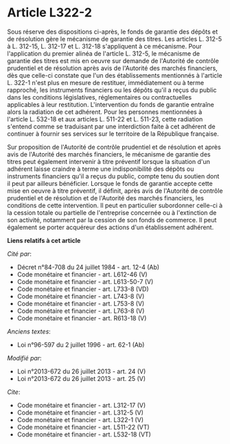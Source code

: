 # Article L322-2

Sous réserve des dispositions ci-après, le fonds de garantie des dépôts et de résolution gère le mécanisme de garantie des
titres. Les articles L. 312-5 à L. 312-15, L. 312-17 et L. 312-18 s'appliquent à ce mécanisme. Pour l'application du premier
alinéa de l'article L. 312-5, le mécanisme de garantie des titres est mis en oeuvre sur demande de l'Autorité de contrôle
prudentiel et de résolution après avis de l'Autorité des marchés financiers, dès que celle-ci constate que l'un des
établissements mentionnés à l'article L. 322-1 n'est plus en mesure de restituer, immédiatement ou à terme rapproché, les
instruments financiers ou les dépôts qu'il a reçus du public dans les conditions législatives, réglementaires ou
contractuelles applicables à leur restitution. L'intervention du fonds de garantie entraîne alors la radiation de cet
adhérent. Pour les personnes mentionnées à l'article L. 532-18 et aux articles L. 511-22 et L. 511-23, cette radiation
s'entend comme se traduisant par une interdiction faite à cet adhérent de continuer à fournir ses services sur le territoire
de la République française. 

Sur proposition de l'Autorité de contrôle prudentiel et de résolution et après avis de l'Autorité des marchés financiers, le
mécanisme de garantie des titres peut également intervenir à titre préventif lorsque la situation d'un adhérent laisse
craindre à terme une indisponibilité des dépôts ou instruments financiers qu'il a reçus du public, compte tenu du soutien
dont il peut par ailleurs bénéficier. Lorsque le fonds de garantie accepte cette mise en oeuvre à titre préventif, il
définit, après avis de l'Autorité de contrôle prudentiel et de résolution et de l'Autorité des marchés financiers, les
conditions de cette intervention. Il peut en particulier subordonner celle-ci à la cession totale ou partielle de
l'entreprise concernée ou à l'extinction de son activité, notamment par la cession de son fonds de commerce. Il peut
également se porter acquéreur des actions d'un établissement adhérent.

**Liens relatifs à cet article**

_Cité par_:

  - Décret n°84-708 du 24 juillet 1984 - art. 12-4 (Ab)
  - Code monétaire et financier - art. L612-46 (V)
  - Code monétaire et financier - art. L613-50-7 (V)
  - Code monétaire et financier - art. L733-8 (VD)
  - Code monétaire et financier - art. L743-8 (V)
  - Code monétaire et financier - art. L753-8 (V)
  - Code monétaire et financier - art. L763-8 (V)
  - Code monétaire et financier - art. R613-18 (V)

_Anciens textes_:

  - Loi n°96-597 du 2 juillet 1996 - art. 62-1 (Ab)

_Modifié par_:

  - Loi n°2013-672 du 26 juillet 2013 - art. 24 (V)
  - Loi n°2013-672 du 26 juillet 2013 - art. 25 (V)

_Cite_:

  - Code monétaire et financier - art. L312-17 (V)
  - Code monétaire et financier - art. L312-5 (V)
  - Code monétaire et financier - art. L322-1 (V)
  - Code monétaire et financier - art. L511-22 (VT)
  - Code monétaire et financier - art. L532-18 (VT)

